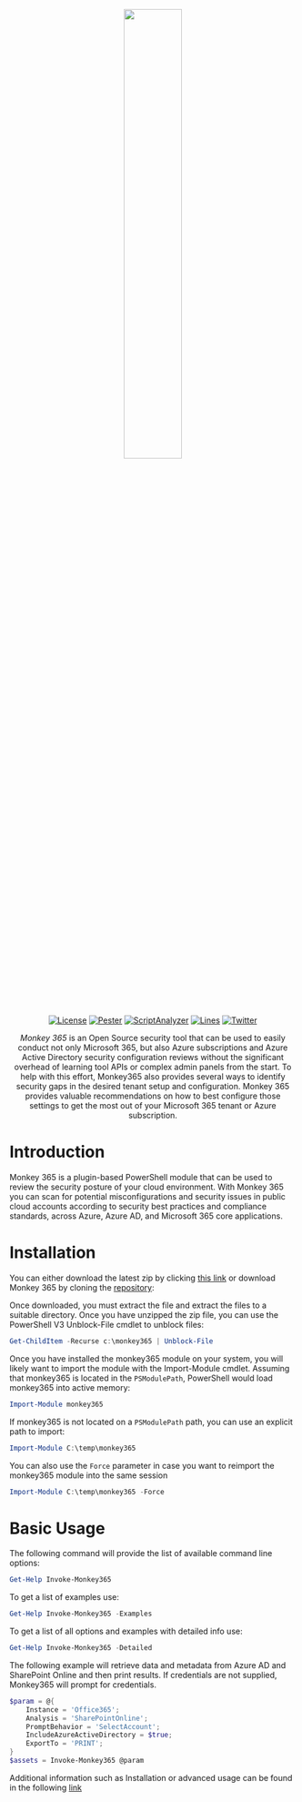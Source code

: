 <p align="center">
  <img src="https://user-images.githubusercontent.com/5271640/181045413-1d17333c-0533-404a-91be-2070ccc6ee29.png" width="45%" height="45%" />
</p>
<p align="center">
  <a href="https://github.com/silverhack/monkey365"><img alt="License" src="https://img.shields.io/github/license/silverhack/monkey365"></a>
  <a href="https://github.com/silverhack/monkey365"><img alt="Pester" src="https://github.com/silverhack/monkey365/actions/workflows/pester.yml/badge.svg"></a>
  <a href="https://github.com/silverhack/monkey365"><img alt="ScriptAnalyzer" src="https://github.com/silverhack/monkey365/actions/workflows/psa.yml/badge.svg"></a>
  <a href="https://github.com/silverhack/monkey365"><img alt="Lines" src="https://img.shields.io/tokei/lines/github/silverhack/monkey365"></a>
  <a href="https://twitter.com/tr1ana"><img alt="Twitter" src="https://img.shields.io/twitter/follow/tr1ana?style=social"></a>
</p>

<p align="center">
  <i>Monkey 365</i> is an Open Source security tool that can be used to easily conduct not only Microsoft 365, but also Azure subscriptions and Azure Active Directory security configuration reviews without the significant overhead of learning tool APIs or complex admin panels from the start. To help with this effort, Monkey365 also provides several ways to identify security gaps in the desired tenant setup and configuration. Monkey 365 provides valuable recommendations on how to best configure those settings to get the most out of your Microsoft 365 tenant or Azure subscription.
</p>

# Introduction

Monkey 365 is a plugin-based PowerShell module that can be used to review the security posture of your cloud environment. With Monkey 365 you can scan for potential misconfigurations and security issues in public cloud accounts according to security best practices and compliance standards, across Azure, Azure AD, and Microsoft 365 core applications.

# Installation

You can either download the latest zip by clicking [this link](https://github.com/silverhack/monkey365/archive/refs/heads/main.zip) or download Monkey 365 by cloning the [repository](https://github.com/silverhack/monkey365.git):

Once downloaded, you must extract the file and extract the files to a suitable directory. Once you have unzipped the zip file, you can use the PowerShell V3 Unblock-File cmdlet to unblock files:

``` powershell
Get-ChildItem -Recurse c:\monkey365 | Unblock-File
```

Once you have installed the monkey365 module on your system, you will likely want to import the module with the Import-Module cmdlet. Assuming that monkey365 is located in the ```PSModulePath```, PowerShell would load monkey365 into active memory:
``` powershell
Import-Module monkey365
```
If monkey365 is not located on a ```PSModulePath``` path, you can use an explicit path to import:
``` powershell
Import-Module C:\temp\monkey365
```
You can also use the ```Force``` parameter in case you want to reimport the monkey365 module into the same session
``` powershell
Import-Module C:\temp\monkey365 -Force
```

# Basic Usage

The following command will provide the list of available command line options:

``` powershell
Get-Help Invoke-Monkey365
```

To get a list of examples use:

``` powershell
Get-Help Invoke-Monkey365 -Examples
```

To get a list of all options and examples with detailed info use:


``` powershell
Get-Help Invoke-Monkey365 -Detailed
```

The following example will retrieve data and metadata from Azure AD and SharePoint Online and then print results. If credentials are not supplied, Monkey365 will prompt for credentials.


``` powershell
$param = @{
    Instance = 'Office365';
    Analysis = 'SharePointOnline';
    PromptBehavior = 'SelectAccount';
    IncludeAzureActiveDirectory = $true;
    ExportTo = 'PRINT';
}
$assets = Invoke-Monkey365 @param
```

Additional information such as Installation or advanced usage can be found in the following [link](https://silverhack.github.io/monkey365/)
